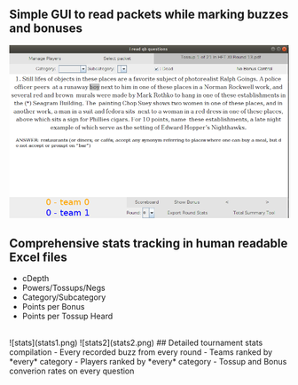## Simple GUI to read packets while marking buzzes and bonuses
![XD](bar.png)
## Comprehensive stats tracking in human readable Excel files
- cDepth
- Powers/Tossups/Negs
- Category/Subcategory
- Points per Bonus
- Points per Tossup Heard
<br>
![stats](stats1.png)
![stats2](stats2.png)
## Detailed tournament stats compilation
- Every recorded buzz from every round
- Teams ranked by *every* category
- Players ranked by *every* category
- Tossup and Bonus converion rates on every question